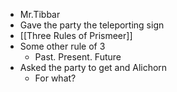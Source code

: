 - Mr.Tibbar
- Gave the party the teleporting sign
- [[Three Rules of Prismeer]]
- Some other rule of 3
	- Past. Present. Future
- Asked the party to get and Alichorn
	- For what?